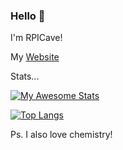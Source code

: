 ### Hello 🤚
I'm RPICave!

My [Website](https://rpicave.github.io/)

Stats...

[![My Awesome Stats](https://awesome-github-stats.azurewebsites.net/user-stats/RPICave?cardType=octocat&theme=radical)](https://git.io/awesome-stats-card)

[![Top Langs](https://github-readme-stats.vercel.app/api/top-langs/?username=RPICave&langs_count=8)](https://github.com/anuraghazra/github-readme-stats)

Ps. I also love chemistry!


